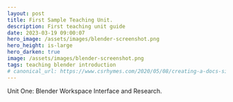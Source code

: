 ```yaml
---
layout: post
title: First Sample Teaching Unit.
description: First teaching unit guide 
date: 2023-03-19 09:00:07
hero_image: /assets/images/blender-screenshot.png
hero_height: is-large
hero_darken: true
image: /assets/images/blender-screenshot.png
tags: teaching blender introduction
# canonical_url: https://www.csrhymes.com/2020/05/08/creating-a-docs-site-with-bulma-clean-theme.html
---
```


Unit One: Blender Workspace Interface and Research.

<script src="https://gist.github.com/urbanistica/4b7b70747582d5a3ac4dc077eb953fc1.js"></script>


